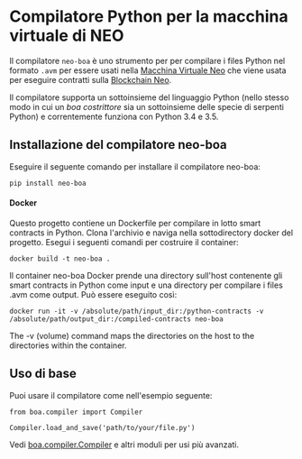 # Compilatore Python per la macchina virtuale di NEO

Il compilatore `neo-boa` è uno strumento per per compilare i files Python nel formato `.avm` per essere usati nella [Macchina Virtuale Neo](https://github.com/neo-project/neo-vm/) che viene usata per eseguire contratti sulla [Blockchain Neo](https://github.com/neo-project/neo/).

Il compilatore supporta un sottoinsieme del linguaggio Python (nello stesso modo in cui un *boa costrittore* sia un sottoinsieme delle specie di serpenti Python) e correntemente funziona con Python 3.4 e 3.5.

## Installazione del compilatore neo-boa

Eseguire il seguente comando per installare il compilatore neo-boa:

```
pip install neo-boa

```

#### Docker

Questo progetto contiene un Dockerfile per compilare in lotto smart contracts in Python. Clona l'archivio e naviga nella sottodirectory docker del progetto. Esegui i seguenti comandi per costruire il container:

```
docker build -t neo-boa .

```

Il container neo-boa Docker  prende una directory sull'host contenente gli smart contracts in Python come input e una directory per compilare i files .avm come output. Può essere eseguito così:

```
docker run -it -v /absolute/path/input_dir:/python-contracts -v /absolute/path/output_dir:/compiled-contracts neo-boa

```

The -v (volume) command maps the directories on the host to the directories within the container.

## Uso di base

Puoi usare il compilatore come nell'esempio seguente:

```
from boa.compiler import Compiler

Compiler.load_and_save('path/to/your/file.py')

```

Vedi [boa.compiler.Compiler](http://neo-boa.readthedocs.io/en/latest/boa/compiler.html) e altri moduli per usi più avanzati. 

